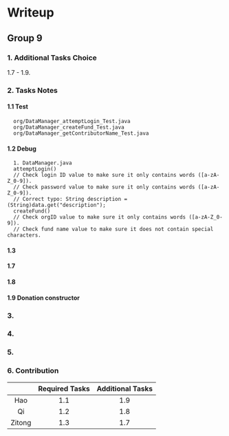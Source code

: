 # Writeup

## Group 9

### 1. Additional Tasks Choice
   1.7 - 1.9.

### 2. Tasks Notes
#### 1.1 Test
      org/DataManager_attemptLogin_Test.java
      org/DataManager_createFund_Test.java
      org/DataManager_getContributorName_Test.java

#### 1.2 Debug
      1. DataManager.java
      attemptLogin()
      // Check login ID value to make sure it only contains words ([a-zA-Z_0-9]).
      // Check password value to make sure it only contains words ([a-zA-Z_0-9]).
      // Correct typo: String description = (String)data.get("description");
      createFund()
      // Check orgID value to make sure it only contains words ([a-zA-Z_0-9]).
      // Check fund name value to make sure it does not contain special characters.

#### 1.3

#### 1.7

#### 1.8

#### 1.9 Donation constructor

### 3.

### 4.

### 5.

### 6. Contribution
|        | Required Tasks | Additional Tasks  |
|:--------:|:--------------:|:-----------------:|
| Hao    |      1.1       |        1.9        |
| Qi     |      1.2       |        1.8        |
| Zitong |      1.3       |        1.7        |
